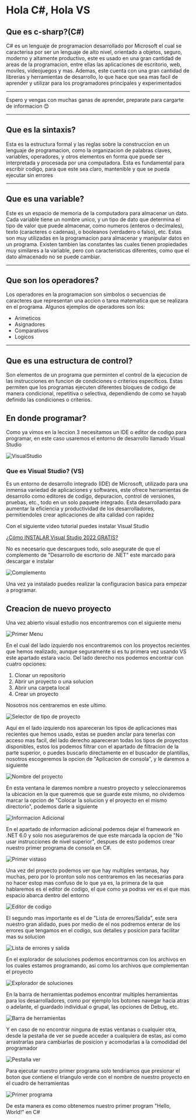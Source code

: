 # Hola C#, Hola VS
## Que es c-sharp?(C#)
C# es un lenguaje de programacion desarrollado por Microsoft el cual se caracterisa por ser un lenguaje de alto nivel, orientado a objetos, seguro, moderno y altamente productivo, este es usado en una gran cantidad de areas de la programacion, entre ellas las aplicaciones de escritorio, web, moviles, videojuegos y mas. Ademas, este cuenta con una gran cantidad de librerias y herramientas de desarrollo, lo que hace que sea mas facil de aprender y utilizar para los programadores principales y experimentados
***
Espero y vengas con muchas ganas de aprender, preparate para cargarte de informacion 😊
***
## Que es la sintaxis?
Esta es la estructura formal y las reglas sobre la construccion en un lenguaje de programacion, como la organizacion de palabras claves, variables, operadores, y otros elementos en forma que puede ser interpretada y procesada por una computadora. Esta es fundamental para escribir codigo, para que este sea claro, mantenible y que se pueda ejecutar sin errores
***
## Que es una variable?
Este es un espacio de memoria de la computadora para almacenar un dato. Cada variable tiene un nombre unico, y un tipo de dato que determina el tipo de valor que puede almacenar, como numeros (enteros o decimales), texto (caracteres o cadenas), o booleanos (verdadero o falso), etc. Estas son muy utilizadas en la programacion para almacenar y manipular datos en un programa. Existen tambien las constantes las cuales tienen propiedades muy similares a la variable, pero con caracteristicas diferentes, como que el dato almacenado no se puede cambiar.
***
## Que son los operadores?
Los operadores en la programacion son simbolos o secuencias de caracteres que representan una accion o tarea matematica que se realizara en el programa. Algunos ejemplos de operadores son los:
*   Arimeticos
*   Asignadores
*   Comparativos
*   Logicos
***
## Que es una estructura de control?
Son elementos de un programa que perminten el control de la ejecucion de las instrucciones en funcion de condiciones o criterios especificos. Estas permiten que los programas ejecuten diferentes bloques de codigo de manera condicional, repetitiva o selectiva, dependiendo de como se hayab definido las condiciones o criterios.

## En donde programar?
Como ya vimos en la leccion 3 necesitamos un IDE o editor de codigo para programar, en este caso usaremos el entorno de desarrollo llamado Visual Studio

![VisualStudio](/img/5/VisualStudio.png "Entorno de desarrollo visual studio")
### Que es Visual Studio? (VS)
Es un entorno de desarrollo integrado (IDE) de Microsoft, utilizado para una inmensa variedad de aplicaciones y softwares, este ofrece herramientas de desarrollo como editores de codigo, depuracion, control de versiones, pruebas, etc., todo en un solo paquete integrado. Esta desarrollado para aumentar la eficiencia y productividad de los desarrolladores, permitiendoles crear aplicaciones de alta calidad con rapidez


Con el siguiente video tutorial puedes instalar Visual Studio

[¿Cómo INSTALAR Visual Studio 2022 GRATIS?](https://www.youtube.com/watch?v=YfgUk8hae0I&t=163s)

No es necesario que descargues todo, solo asegurate de que el complemento de "Desarrollo de escrtorio de .NET" este marcado para descargar e instalar

![Complemento](/img/5/ComplementoVS.png "Complemento necesario para las aplicaciones en consola")

Una vez ya instalado puedes realizar la configuracion basica para empezar a programar.

## Creacion de nuevo proyecto
Una vez abierto visual estudio nos encontraremos con el siguiente menu

![Primer Menu](/img/5/SelectorDeProyectos.png "Menu principal")

En el cual del lado izquierdo nos encontraremos con los proyectos recientes que hemos realizado, aunque seguramente si es tu primera vez usando VS este apartado estara vacio.
Del lado derecho nos podemos encontrar con cuatro opciones:
1.  Clonar un repositorio
1.  Abrir un proyecto o una solucion
1.  Abrir una carpeta local
1.  Crear un proyecto

Nosotros nos centraremos en este ultimo.

![Selector de tipo de proyecto](/img/5/SelectorTipoProyecto.png "Selector de tipo de proyecto")

Aqui en el lado izquierdo nos apareceran los tipos de aplicaciones mas recientes que hemos usado, estas se pueden anclar para tenerlas con acceso mas facil, del lado derecho apareceran todas los tipos de proyectos disponibles, estos los podemos filtrar con el apartado de filtracion de la parte superior, o puedes buscarlo directamente en el buscador de plantillas, nosotros escogeremos la opcion de "Aplicacion de consola", y le daremos a siguiente

![Nombre del proyecto](/img/5/NombreProyecto.png "Nombre del proyecto")

En esta ventana le daremos nombre a nuestro proyecto y seleccionaremos la ubicacion en la que queremos que se guarde este mismo, no olvidemos marcar la opcion de "Colocar la solucion y el proyecto en el mismo directorio", podemos darle a siguiente

![Informacion Adicional](/img/5/InformacionAdicional.png "Informacion Adicional")

En el apartado de informacion adicional podemos dejar el framework en .NET 6.0 y solo nos aseguraremos de que este marcada la opcion de "No usar instrucciones de nivel superior", despues de esto podemos crear nuestro primer programa de consola en C#.

![Primer vistaso](/img/5/PrimerVistaso.png "Primer vistaso al entorno de visual studio")

Una vez del proyecto podemos ver que hay multiples ventanas, hay muchas, pero por lo pronton solo nos centraremos en las necesarias para no hacer estop mas confuso de lo que ya es, la primera de la que hablaremos es el editor de codigo, el que como ya podras ver es el que mas espacio abarca dentro del entorno

![Editor de codigo](/img/5/EditorCodigo.png "Editor de codigo")

El segundo mas importante es el de "Lista de errores/Salida", este sera nuestro gran alidado, pues por medio de el nos podremos enterar de los errores que tengamos en el codigo, sus detalles y posicion para facilitar mas su solucion 

![Lista de errores y salida](/img/5/ListaErroresSalida.png "Lista de errores y salida")

En el explorador de soluciones podemos encontrarnos con los archivos en los cuales estamos programando, asi como los archivos que complementan el proyecto

![Explorador de soluciones](/img/5/ExploradorSoluciones.png "Explorador de soluciones")

En la barra de herramientas podemos encontrar multiples herramientas para los desarrolladores, como por ejemplo los botones navegar hacia atras o adelante, el guardado individual o grupal, las opciones de Debug, etc.

![Barra de herramientas](/img/5/BarraHerramientas.png "Barra de herramientas")

Y en caso de no encontrar ninguna de estas ventanas o cualquier otra, desde la pestaña de ver se puede acceder a cualquiera de estas, asi como arrastrarlas para cambiarlas de posicion y acomodarlas a la comodidad del programador

![Pestaña ver](/img/5/Ver.png "Pestaña ver")

Para ejecutar nuestro primer programa solo tendriamos que presionar el boton que contiene el triangulo verde con el nombre de nuestro proyecto en el cuadro de herramientas

![Primer programa](/img/5/Primer%20programa.png "Primer programa")

De esta manera es como obtenemos nuestro primer program "Hello, World!" en C#

